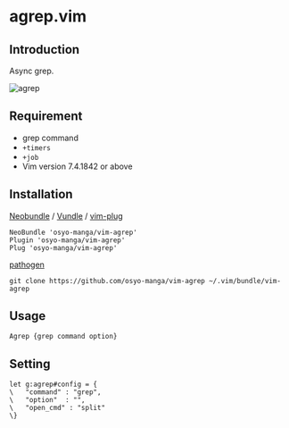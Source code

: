 # agrep.vim

## Introduction

Async grep.

![agrep](https://cloud.githubusercontent.com/assets/214488/16170862/86d4a73a-359b-11e6-93d8-1cf6f8858eb1.gif)

## Requirement

* grep command
* `+timers`
* `+job`
* Vim version 7.4.1842 or above

## Installation

[Neobundle](https://github.com/Shougo/neobundle.vim) / [Vundle](https://github.com/gmarik/Vundle.vim) / [vim-plug](https://github.com/junegunn/vim-plug)

```vim
NeoBundle 'osyo-manga/vim-agrep'
Plugin 'osyo-manga/vim-agrep'
Plug 'osyo-manga/vim-agrep'
```

[pathogen](https://github.com/tpope/vim-pathogen)

```
git clone https://github.com/osyo-manga/vim-agrep ~/.vim/bundle/vim-agrep
```

## Usage

```vim
Agrep {grep command option}
```


## Setting

```vim
let g:agrep#config = {
\	"command" : "grep",
\	"option"  : "",
\	"open_cmd" : "split"
\}
```

